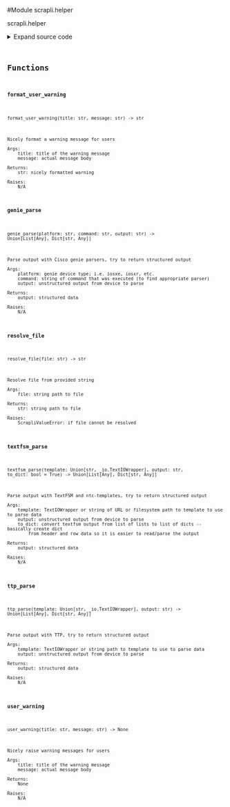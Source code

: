 <link rel="preload stylesheet" as="style" href="https://cdnjs.cloudflare.com/ajax/libs/10up-sanitize.css/11.0.1/sanitize.min.css" integrity="sha256-PK9q560IAAa6WVRRh76LtCaI8pjTJ2z11v0miyNNjrs=" crossorigin>
<link rel="preload stylesheet" as="style" href="https://cdnjs.cloudflare.com/ajax/libs/10up-sanitize.css/11.0.1/typography.min.css" integrity="sha256-7l/o7C8jubJiy74VsKTidCy1yBkRtiUGbVkYBylBqUg=" crossorigin>
<link rel="stylesheet preload" as="style" href="https://cdnjs.cloudflare.com/ajax/libs/highlight.js/10.1.1/styles/github.min.css" crossorigin>
<script defer src="https://cdnjs.cloudflare.com/ajax/libs/highlight.js/10.1.1/highlight.min.js" integrity="sha256-Uv3H6lx7dJmRfRvH8TH6kJD1TSK1aFcwgx+mdg3epi8=" crossorigin></script>
<script>window.addEventListener('DOMContentLoaded', () => hljs.initHighlighting())</script>















#Module scrapli.helper

scrapli.helper

<details class="source">
    <summary>
        <span>Expand source code</span>
    </summary>
    <pre>
        <code class="python">
"""scrapli.helper"""
import importlib
import urllib.request
from io import BytesIO, TextIOWrapper
from pathlib import Path
from shutil import get_terminal_size
from typing import Any, Dict, List, Optional, TextIO, Union
from warnings import warn

import pkg_resources  # pylint: disable=C0411

from scrapli.exceptions import ScrapliValueError
from scrapli.logging import logger
from scrapli.settings import Settings


def _textfsm_get_template(platform: str, command: str) -> Optional[TextIO]:
    """
    Find correct TextFSM template based on platform and command executed

    Args:
        platform: ntc-templates device type; i.e. cisco_ios, arista_eos, etc.
        command: string of command that was executed (to find appropriate template)

    Returns:
        None or TextIO of opened template

    Raises:
        N/A

    """
    try:
        importlib.import_module(name=".templates", package="ntc_templates")
        CliTable = getattr(importlib.import_module(name=".clitable", package="textfsm"), "CliTable")
    except ModuleNotFoundError as exc:
        title = "Optional Extra Not Installed!"
        message = (
            "Optional extra 'textfsm' is not installed!\n"
            f"To resolve this issue, install '{exc.name}'. You can do this in one of the following"
            " ways:\n"
            "1: 'pip install -r requirements-textfsm.txt'\n"
            "2: 'pip install scrapli[textfsm]'"
        )
        user_warning(title=title, message=message)
        return None
    template_dir = pkg_resources.resource_filename("ntc_templates", "templates")
    cli_table = CliTable("index", template_dir)
    template_index = cli_table.index.GetRowMatch({"Platform": platform, "Command": command})
    if not template_index:
        logger.warning(
            f"No match in ntc_templates index for platform `{platform}` and command `{command}`"
        )
        return None
    template_name = cli_table.index.index[template_index]["Template"]
    return open(f"{template_dir}/{template_name}", encoding="utf-8")


def _textfsm_to_dict(
    structured_output: Union[List[Any], Dict[str, Any]], header: List[str]
) -> Union[List[Any], Dict[str, Any]]:
    """
    Create list of dicts from textfsm output and header

    Args:
        structured_output: parsed textfsm output
        header: list of strings representing column headers for textfsm output

    Returns:
        output: structured data

    Raises:
        N/A

    """
    logger.debug("converting textfsm output to dictionary representation")
    header_lower = [h.lower() for h in header]
    structured_output = [dict(zip(header_lower, row)) for row in structured_output]
    return structured_output


def textfsm_parse(
    template: Union[str, TextIOWrapper], output: str, to_dict: bool = True
) -> Union[List[Any], Dict[str, Any]]:
    """
    Parse output with TextFSM and ntc-templates, try to return structured output

    Args:
        template: TextIOWrapper or string of URL or filesystem path to template to use to parse data
        output: unstructured output from device to parse
        to_dict: convert textfsm output from list of lists to list of dicts -- basically create dict
            from header and row data so it is easier to read/parse the output

    Returns:
        output: structured data

    Raises:
        N/A

    """
    import textfsm  # pylint: disable=C0415

    if not isinstance(template, TextIOWrapper):
        if template.startswith("http://") or template.startswith("https://"):
            with urllib.request.urlopen(template) as response:
                template_file = TextIOWrapper(
                    BytesIO(response.read()),
                    encoding=response.headers.get_content_charset(),
                )
        else:
            template_file = TextIOWrapper(open(template, mode="rb"))  # pylint: disable=R1732
    else:
        template_file = template
    re_table = textfsm.TextFSM(template_file)
    try:
        structured_output: Union[List[Any], Dict[str, Any]] = re_table.ParseText(output)
        if to_dict:
            structured_output = _textfsm_to_dict(
                structured_output=structured_output, header=re_table.header
            )
        return structured_output
    except textfsm.parser.TextFSMError:
        logger.warning("failed to parse data with textfsm")
    return []


def genie_parse(platform: str, command: str, output: str) -> Union[List[Any], Dict[str, Any]]:
    """
    Parse output with Cisco genie parsers, try to return structured output

    Args:
        platform: genie device type; i.e. iosxe, iosxr, etc.
        command: string of command that was executed (to find appropriate parser)
        output: unstructured output from device to parse

    Returns:
        output: structured data

    Raises:
        N/A

    """
    try:
        Device = getattr(importlib.import_module(name=".conf.base", package="genie"), "Device")
        get_parser = getattr(
            importlib.import_module(name=".libs.parser.utils", package="genie"), "get_parser"
        )
    except ModuleNotFoundError as exc:
        title = "Optional Extra Not Installed!"
        message = (
            "Optional extra 'genie' is not installed!\n"
            f"To resolve this issue, install '{exc.name}'. You can do this in one of the following"
            " ways:\n"
            "1: 'pip install -r requirements-genie.txt'\n"
            "2: 'pip install scrapli[genie]'"
        )
        user_warning(title=title, message=message)
        return []

    genie_device = Device("scrapli_device", custom={"abstraction": {"order": ["os"]}}, os=platform)

    try:
        get_parser(command, genie_device)
        genie_parsed_result = genie_device.parse(command, output=output)
        if isinstance(genie_parsed_result, (list, dict)):
            return genie_parsed_result
    except Exception as exc:  # pylint: disable=W0703
        logger.warning(f"failed to parse data with genie, genie raised exception: `{exc}`")
    return []


def ttp_parse(template: Union[str, TextIOWrapper], output: str) -> Union[List[Any], Dict[str, Any]]:
    """
    Parse output with TTP, try to return structured output

    Args:
        template: TextIOWrapper or string path to template to use to parse data
        output: unstructured output from device to parse

    Returns:
        output: structured data

    Raises:
        N/A

    """
    try:
        ttp = getattr(importlib.import_module(name="ttp"), "ttp")
    except ModuleNotFoundError as exc:
        title = "Optional Extra Not Installed!"
        message = (
            "Optional extra 'ttp' is not installed!\n"
            f"To resolve this issue, install '{exc.name}'. You can do this in one of the following"
            " ways:\n"
            "1: 'pip install -r requirements-ttp.txt'\n"
            "2: 'pip install scrapli[ttp]'"
        )
        user_warning(title=title, message=message)
        return []

    if not isinstance(template, (str, TextIOWrapper)):
        logger.info(f"invalid template `{template}`; template should be string or TextIOWrapper")
        return []

    ttp_parser_template_name = "scrapli_ttp_parse"
    ttp_parser = ttp()
    ttp_parser.add_template(template=template, template_name=ttp_parser_template_name)
    ttp_parser.add_input(data=output, template_name=ttp_parser_template_name)
    ttp_parser.parse()
    ttp_result: Dict[str, List[Any]] = ttp_parser.result(structure="dictionary")
    return ttp_result[ttp_parser_template_name]


def resolve_file(file: str) -> str:
    """
    Resolve file from provided string

    Args:
        file: string path to file

    Returns:
        str: string path to file

    Raises:
        ScrapliValueError: if file cannot be resolved

    """
    if Path(file).is_file():
        return str(Path(file))
    if Path(file).expanduser().is_file():
        return str(Path(file).expanduser())
    raise ScrapliValueError(f"File path `{file}` could not be resolved")


def format_user_warning(title: str, message: str) -> str:
    """
    Nicely format a warning message for users

    Args:
        title: title of the warning message
        message: actual message body

    Returns:
        str: nicely formatted warning

    Raises:
        N/A

    """
    terminal_width = get_terminal_size().columns
    warning_banner_char = "*"

    if len(title) > (terminal_width - 4):
        warning_header = warning_banner_char * terminal_width
    else:
        banner_char_count = terminal_width - len(title) - 2
        left_banner_char_count = banner_char_count // 2
        right_banner_char_count = (
            banner_char_count / 2 if banner_char_count % 2 == 0 else (banner_char_count // 2) + 1
        )
        warning_header = (
            f"{warning_banner_char:{warning_banner_char}>{left_banner_char_count}}"
            f" {title} "
            f"{warning_banner_char:{warning_banner_char}<{right_banner_char_count}}"
        )

    warning_footer = warning_banner_char * terminal_width

    return (
        "\n\n"
        + warning_header
        + "\n"
        + message.center(terminal_width)
        + "\n"
        + warning_footer
        + "\n"
    )


def user_warning(title: str, message: str) -> None:
    """
    Nicely raise warning messages for users

    Args:
        title: title of the warning message
        message: actual message body

    Returns:
        None

    Raises:
        N/A

    """
    warning_message = format_user_warning(title=title, message=message)
    logger.warning(warning_message)

    if Settings.SUPPRESS_USER_WARNINGS is False:
        warn(warning_message)
        </code>
    </pre>
</details>



## Functions

    

#### format_user_warning
`format_user_warning(title: str, message: str) ‑> str`

```text
Nicely format a warning message for users

Args:
    title: title of the warning message
    message: actual message body

Returns:
    str: nicely formatted warning

Raises:
    N/A
```




    

#### genie_parse
`genie_parse(platform: str, command: str, output: str) ‑> Union[List[Any], Dict[str, Any]]`

```text
Parse output with Cisco genie parsers, try to return structured output

Args:
    platform: genie device type; i.e. iosxe, iosxr, etc.
    command: string of command that was executed (to find appropriate parser)
    output: unstructured output from device to parse

Returns:
    output: structured data

Raises:
    N/A
```




    

#### resolve_file
`resolve_file(file: str) ‑> str`

```text
Resolve file from provided string

Args:
    file: string path to file

Returns:
    str: string path to file

Raises:
    ScrapliValueError: if file cannot be resolved
```




    

#### textfsm_parse
`textfsm_parse(template: Union[str, _io.TextIOWrapper], output: str, to_dict: bool = True) ‑> Union[List[Any], Dict[str, Any]]`

```text
Parse output with TextFSM and ntc-templates, try to return structured output

Args:
    template: TextIOWrapper or string of URL or filesystem path to template to use to parse data
    output: unstructured output from device to parse
    to_dict: convert textfsm output from list of lists to list of dicts -- basically create dict
        from header and row data so it is easier to read/parse the output

Returns:
    output: structured data

Raises:
    N/A
```




    

#### ttp_parse
`ttp_parse(template: Union[str, _io.TextIOWrapper], output: str) ‑> Union[List[Any], Dict[str, Any]]`

```text
Parse output with TTP, try to return structured output

Args:
    template: TextIOWrapper or string path to template to use to parse data
    output: unstructured output from device to parse

Returns:
    output: structured data

Raises:
    N/A
```




    

#### user_warning
`user_warning(title: str, message: str) ‑> None`

```text
Nicely raise warning messages for users

Args:
    title: title of the warning message
    message: actual message body

Returns:
    None

Raises:
    N/A
```